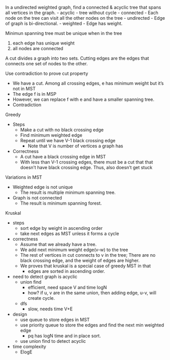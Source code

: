 In a undirected weighted graph, find a connected & acyclic tree that spans all vertices in the graph.
    - acyclic
        - tree without cycle
    - connected
        - Each node on the tree can visit all the other nodes on the tree
    - undirected
        - Edge of graph is bi-directional.
    - weighted
        -  Edge has weight.

Minimun spanning tree must be unique when in the tree
1. each edge has unique weight
2. all nodes are connected

A cut divides a graph into two sets. Cutting edges are the edges that connects one set of nodes to the other.

Use contradiction to prove cut property
- We have a cut. Among all crossing edges, e has minimum weight but it’s not in MST
- The edge f is in MSP
- However, we can replace f with e and have a smaller spanning tree.
- Contradiction

Greedy
- Steps
    - Make a cut with no black crossing edge
    - Find minimum weighted edge
    - Repeat until we have V-1 black crossing edge
        - Note that V is number of vertices a graph has
- Correctness
    - A cut have a black crossing edge in MST
    - With less than V-1 crossing edges, there must be a cut that that doesn’t have black crossing edge. Thus, also doesn’t get stuck

Variations in MST
- Weighted edge is not unique
    - The result is multiple minimum spanning tree.
- Graph is not connected
    - The result is minimum spanning forest.

Kruskal
- steps
    - sort edge by weight in ascending order
    - take next edges as MST unless it forms a cycle
- correctness
    - Assume that we already have a tree.
    - We add next minimum weight edge(v-w) to the tree
    - The rest of vertices in cut connects to v in the tree; There are no black crossing edge, and the weight of edges are higher.
    - We proves that kruskal is a special case of greedy MST in that
        - edges are sorted in ascending order.
- need to detect graph is acyclic
    - union find
        - efficient, need space V and time logN
        - how? if u, v are in the same union, then adding edge, u-v, will create cycle.
    - dfs
        - slow, needs time V+E
- design
    - use queue to store edges in MST
    - use priority queue to store the edges and find the next min weighted edge
        - pq has logN time and in place sort.
    - use union find to detect acyclic
- time complexity
    - ElogE
